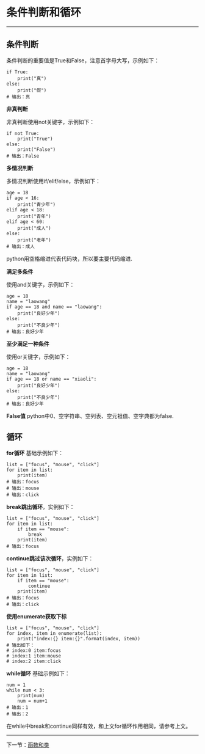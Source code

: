 # 条件判断和循环 #

----------
## 条件判断 ##
条件判断的重要值是True和False，注意首字母大写，示例如下：
```
if True:
    print("真")
else:
    print("假")
# 输出：真
```

**非真判断**

非真判断使用not关键字，示例如下：

```
if not True:
    print("True")
else:
    print("False")
# 输出：False
```

**多情况判断**

多情况判断使用if/elif/else，示例如下：
```
age = 18
if age < 16:
    print("青少年")
elif age < 18:
    print("青年")
elif age < 60:
    print("成人")
else:
    print("老年")
# 输出：成人
```
python用空格缩进代表代码块，所以要主要代码缩进.

**满足多条件**

使用and关键字，示例如下：
```
age = 18
name = "laowang"
if age == 18 and name == "laowang":
    print("良好少年")
else:
    print("不良少年")
# 输出：良好少年
```

**至少满足一种条件**

使用or关键字，示例如下：
```
age = 18
name = "laowang"
if age == 18 or name == "xiaoli":
    print("良好少年")
else:
    print("不良少年")
# 输出：良好少年
```
**False值**
python中0、空字符串、空列表、空元祖值、空字典都为false.

## 循环 ##
**for循环**
基础示例如下：
```
list = ["focus", "mouse", "click"]
for item in list:
    print(item)
# 输出：focus
# 输出：mouse
# 输出：click
```
**break跳出循环**，实例如下：
```
list = ["focus", "mouse", "click"]
for item in list:
    if item == "mouse":
        break
    print(item)
# 输出：focus
```
**continue跳过该次循环**，实例如下：
```
list = ["focus", "mouse", "click"]
for item in list:
    if item == "mouse":
        continue
    print(item)
# 输出：focus
# 输出：click
```

**使用enumerate获取下标**
```
list = ["focus", "mouse", "click"]
for index, item in enumerate(list):
    print("index:{} item:{}".format(index, item))
# 输出如下：
# index:0 item:focus
# index:1 item:mouse
# index:2 item:click
```

**while循环**
基础示例如下：
```
num = 1
while num < 3:
    print(num)
    num = num+1
# 输出：1
# 输出：2
```
在while中break和continue同样有效，和上文for循环作用相同，请参考上文。




----------

下一节：[函数和类](函数和类.md)